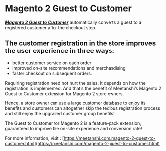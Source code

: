 # Magento 2 Guest to Customer

[***Magento 2 Guest to Customer***](https://meetanshi.com/magento-2-guest-to-customer.html) automatically converts a guest to a registered customer after the checkout step.

## The customer registration in the store improves the user experience in three ways: ##

* better customer service on each order
* improved on-site recommendations and merchandising
* faster checkout on subsequent orders.

Requiring registration need not hurt the sales. It depends on how the registration is implemented. And that’s the benefit of Meetanshi’s Magento 2 Guest to Customer extension for Magento 2 store owners.

Hence, a store owner can use a large customer database to enjoy its benefits and customers can altogether skip the tedious registration process and still enjoy the upgraded customer group benefits!

The Guest to Customer for Magento 2 is a feature-pack extension, guaranteed to improve the on-site experience and conversion rate!

For more information, visit : [https://meetanshi.com/magento-2-guest-to-customer.html](https://meetanshi.com/magento-2-guest-to-customer.html)
